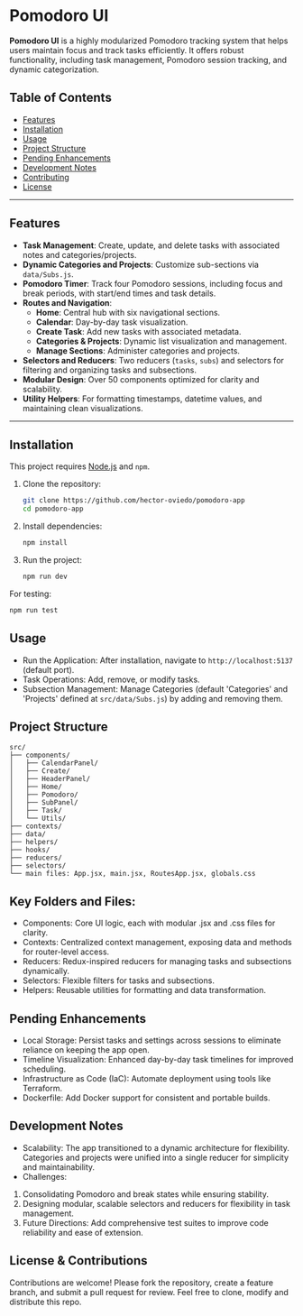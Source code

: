# Pomodoro UI

**Pomodoro UI** is a highly modularized Pomodoro tracking system that helps users maintain focus and track tasks efficiently. It offers robust functionality, including task management, Pomodoro session tracking, and dynamic categorization.

## Table of Contents

- [Features](#features)
- [Installation](#installation)
- [Usage](#usage)
- [Project Structure](#project-structure)
- [Pending Enhancements](#pending-enhancements)
- [Development Notes](#development-notes)
- [Contributing](#contributing)
- [License](#license)

---

## Features

- **Task Management**: Create, update, and delete tasks with associated notes and categories/projects.
- **Dynamic Categories and Projects**: Customize sub-sections via `data/Subs.js`.
- **Pomodoro Timer**: Track four Pomodoro sessions, including focus and break periods, with start/end times and task details.
- **Routes and Navigation**:
  - **Home**: Central hub with six navigational sections.
  - **Calendar**: Day-by-day task visualization.
  - **Create Task**: Add new tasks with associated metadata.
  - **Categories & Projects**: Dynamic list visualization and management.
  - **Manage Sections**: Administer categories and projects.
- **Selectors and Reducers**: Two reducers (`tasks`, `subs`) and selectors for filtering and organizing tasks and subsections.
- **Modular Design**: Over 50 components optimized for clarity and scalability.
- **Utility Helpers**: For formatting timestamps, datetime values, and maintaining clean visualizations.

---

## Installation

This project requires [Node.js](https://nodejs.org) and `npm`.

1. Clone the repository:
   ```bash
   git clone https://github.com/hector-oviedo/pomodoro-app
   cd pomodoro-app
   ```

2. Install dependencies:

   ```bash
   npm install
   ```

3. Run the project:

   ```bash
   npm run dev
   ```

For testing:

   ```bash
   npm run test
   ```

## Usage
- Run the Application: After installation, navigate to `http://localhost:5137` (default port).
- Task Operations: Add, remove, or modify tasks.
- Subsection Management: Manage Categories (default 'Categories' and 'Projects' defined at `src/data/Subs.js`) by adding and removing them.

## Project Structure

```
src/
├── components/
│   ├── CalendarPanel/
│   ├── Create/
│   ├── HeaderPanel/
│   ├── Home/
│   ├── Pomodoro/
│   ├── SubPanel/
│   ├── Task/
│   └── Utils/
├── contexts/
├── data/
├── helpers/
├── hooks/
├── reducers/
├── selectors/
└── main files: App.jsx, main.jsx, RoutesApp.jsx, globals.css
```

## Key Folders and Files:
- Components: Core UI logic, each with modular .jsx and .css files for clarity.
- Contexts: Centralized context management, exposing data and methods for router-level access.
- Reducers: Redux-inspired reducers for managing tasks and subsections dynamically.
- Selectors: Flexible filters for tasks and subsections.
- Helpers: Reusable utilities for formatting and data transformation.

## Pending Enhancements

- Local Storage: Persist tasks and settings across sessions to eliminate reliance on keeping the app open.
- Timeline Visualization: Enhanced day-by-day task timelines for improved scheduling.
- Infrastructure as Code (IaC): Automate deployment using tools like Terraform.
- Dockerfile: Add Docker support for consistent and portable builds.

## Development Notes
- Scalability: The app transitioned to a dynamic architecture for flexibility. Categories and projects were unified into a single reducer for simplicity and maintainability.
- Challenges:
1. Consolidating Pomodoro and break states while ensuring stability.
2. Designing modular, scalable selectors and reducers for flexibility in task management.
3. Future Directions: Add comprehensive test suites to improve code reliability and ease of extension.

## License & Contributions

Contributions are welcome! Please fork the repository, create a feature branch, and submit a pull request for review.
Feel free to clone, modify and distribute this repo.